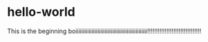 # hello-world
This is the beginning boiiiiiiiiiiiiiiiiiiiiiiiiiiiiiiiiiiiiiiiiiiiiiiiii!!!!!!!!!!!!!!!!!!!!!!!!!!!!!!!
